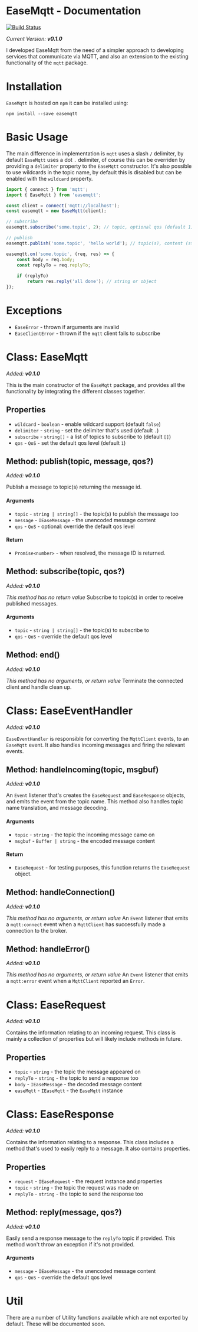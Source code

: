 # EaseMqtt - Documentation

[![Build Status](https://travis-ci.org/Isolated-/EaseMqtt.svg?branch=master)](https://travis-ci.org/Isolated-/EaseMqtt)

*Current Version: **v0.1.0***

I developed EaseMqtt from the need of a simpler approach to developing services that communicate via MQTT, and also an extension to the existing functionality of the `mqtt` package.

# Installation

`EaseMqtt` is hosted on `npm` it can be installed using:

```
npm install --save easemqtt
```

# Basic Usage

The main difference in implementation is `mqtt` uses a slash `/` delimiter, by default `EaseMqtt` uses a dot `.` delimiter, of course this can be overriden by providing a `delimiter` property to the `EaseMqtt` constructor. It's also possible to use wildcards in the topic name, by default this is disabled but can be enabled with the `wildcard` property.

```javascript
import { connect } from 'mqtt';
import { EaseMqtt } from 'easemqtt';

const client = connect('mqtt://localhost');
const easemqtt = new EaseMqtt(client);

// subscribe
easemqtt.subscribe('some.topic', 2); // topic, optional qos (default 1)

// publish
easemqtt.publish('some.topic', 'hello world'); // topic(s), content (string/object)

easemqtt.on('some.topic', (req, res) => {
    const body = req.body;
    const replyTo = req.replyTo;
    
    if (replyTo)
        return res.reply('all done'); // string or object
});
```

# Exceptions

- `EaseError` - thrown if arguments are invalid
- `EaseClientError` - thrown if the `mqtt` client fails to subscribe

# Class: EaseMqtt

*Added: **v0.1.0***

This is the main constructor of the `EaseMqtt` package, and provides all the functionality by integrating the different classes together.

## Properties

- `wildcard` - `boolean` - enable wildcard support (default `false`)
- `delimiter` - `string` - set the delimiter that's used (default `.`)
- `subscribe` - `string[]` - a list of topics to subscribe to (default `[]`)
- `qos` - `QoS` - set the default qos level (default `1`)

## Method: publish(topic, message, qos?)

*Added: **v0.1.0***

Publish a message to topic(s) returning the message id. 

#### Arguments

- `topic` - `string | string[]` - the topic(s) to publish the message too
- `message` - `IEaseMessage` - the unencoded message content
- `qos` - `QoS` - optional: override the default qos level

#### Return

- `Promise<number>` - when resolved, the message ID is returned.

## Method: subscribe(topic, qos?)

*Added: **v0.1.0***

*This method has no return value*
Subscribe to topic(s) in order to receive published messages.

#### Arguments 

- `topic` - `string | string[]` - the topic(s) to subscribe to
- `qos` - `QoS` - override the default qos level

## Method: end()

*Added: **v0.1.0***

*This method has no arguments, or return value*
Terminate the connected client and handle clean up.

# Class: EaseEventHandler

*Added: **v0.1.0***

`EaseEventHandler` is responsible for converting the `MqttClient` events, to an `EaseMqtt` event. It also handles incoming messages and firing the relevant events.

## Method: handleIncoming(topic, msgbuf)

*Added: **v0.1.0***

An `Event` listener that's creates the `EaseRequest` and `EaseResponse` objects, and emits the event from the topic name. This method also handles topic name translation, and message decoding.

#### Arguments

- `topic` - `string` - the topic the incoming message came on
- `msgbuf` - `Buffer | string` - the encoded message content

#### Return

- `EaseRequest` - for testing purposes, this function returns the `EaseRequest` object.

## Method: handleConnection()

*Added: **v0.1.0***

*This method has no arguments, or return value*
An `Event` listener that emits a `mqtt:connect` event when a `MqttClient` has successfully made a connection to the broker.

## Method: handleError()

*Added: **v0.1.0***

*This method has no arguments, or return value*
An `Event` listener that emits a `mqtt:error` event when a `MqttClient` reported an `Error`.

# Class: EaseRequest

*Added: **v0.1.0***

Contains the information relating to an incoming request. This class is mainly a collection of properties but will likely include methods in future.

## Properties

- `topic` - `string` - the topic the message appeared on
- `replyTo` - `string` - the topic to send a response too
- `body` - `IEaseMessage` - the decoded message content
- `easeMqtt` - `IEaseMqtt` - the `EaseMqtt` instance

# Class: EaseResponse

*Added: **v0.1.0***

Contains the information relating to a response. This class includes a method that's used to easily reply to a message. It also contains properties.

## Properties

- `request` - `IEaseRequest` - the request instance and properties
- `topic` - `string` - the topic the request was made on
- `replyTo` - `string` - the topic to send the response too

## Method: reply(message, qos?)

*Added: **v0.1.0***

Easily send a response message to the `replyTo` topic if provided. This method won't throw an exception if it's not provided.

#### Arguments

- `message` - `IEaseMessage` - the unencoded message content
- `qos` - `QoS` - override the default qos level

# Util

There are a number of Utility functions available which are not exported by default. These will be documented soon.